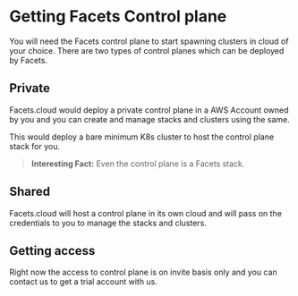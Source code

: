 # Getting Facets Control plane

You will need the Facets control plane to start spawning clusters in cloud of your choice. There are two types of
control planes which can be deployed by Facets.

## Private

Facets.cloud would deploy a private control plane in a AWS Account owned by you and you can create and manage stacks and
clusters using the same.

This would deploy a bare minimum K8s cluster to host the control plane stack for you.

> **Interesting Fact:** Even the control plane is a Facets stack.

## Shared

Facets.cloud will host a control plane in its own cloud and will pass on the credentials to you to manage the stacks and
clusters.

## Getting access

Right now the access to control plane is on invite basis only and you can contact us to get a trial account with us.